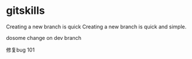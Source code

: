 # gitskills
Creating a new branch is quick
Creating a new branch is quick and simple.

dosome  change on dev branch

修复bug 101


